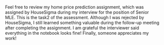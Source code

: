 Feel free to review my home price prediction assignment, which was assigned by HouseSigma during my interview for the position of Senior MLE.
This is the task2 of the assessment.
Although I was rejected by HouseSigma, I still learned something valuable during the follow-up meeting after completing the assignment.
I am grateful the interviewer said everything in the notebook looks fine!
Finally, someone appreciates my work!
